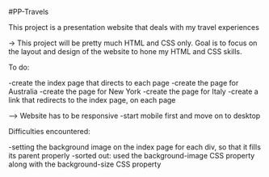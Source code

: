 #PP-Travels

This project is a presentation website that deals with my travel experiences 

-> This project will be pretty much HTML and CSS only.
   Goal is to focus on the layout and design of the website to hone my HTML and CSS skills.

To do:

-create the index page that directs to each page
-create the page for Australia
-create the page for New York
-create the page for Italy
-create a link that redirects to the index page, on each page

--> Website has to be responsive 
    -start mobile first and move on to desktop

Difficulties encountered:

-setting the background image on the index page for each div, so that it fills its parent properly
    -sorted out: used the background-image CSS property along with the background-size CSS property
